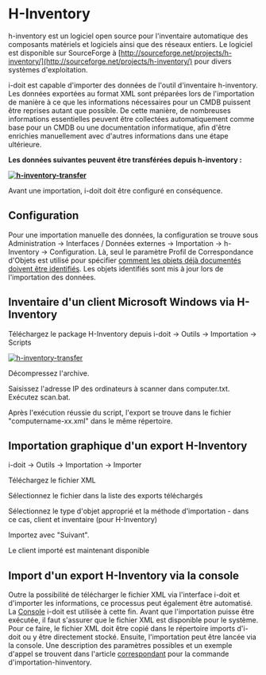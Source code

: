 # H-Inventory

h-inventory est un logiciel open source pour l'inventaire automatique des composants matériels et logiciels ainsi que des réseaux entiers. Le logiciel est disponible sur SourceForge à [http://sourceforge.net/projects/h-inventory/](http://sourceforge.net/projects/h-inventory/) pour divers systèmes d'exploitation.

i-doit est capable d'importer des données de l'outil d'inventaire h-inventory. Les données exportées au format XML sont préparées lors de l'importation de manière à ce que les informations nécessaires pour un CMDB puissent être reprises autant que possible. De cette manière, de nombreuses informations essentielles peuvent être collectées automatiquement comme base pour un CMDB ou une documentation informatique, afin d'être enrichies manuellement avec d'autres informations dans une étape ultérieure.

**Les données suivantes peuvent être transférées depuis h-inventory :**

**[![h-inventory-transfer](../assets/images/en/consolidate-data/h-inventory/1-hi.png)](../assets/images/en/consolidate-data/h-inventory/1-hi.png)**

Avant une importation, i-doit doit être configuré en conséquence.

Configuration
-------------

Pour une importation manuelle des données, la configuration se trouve sous Administration → Interfaces / Données externes → Importation → h-Inventory → Configuration. Là, seul le paramètre Profil de Correspondance d'Objets est utilisé pour spécifier [comment les objets déjà documentés doivent être identifiés](object-identification-during-imports.md). Les objets identifiés sont mis à jour lors de l'importation des données.

Inventaire d'un client Microsoft Windows via H-Inventory
-------------------------------------------------------

Téléchargez le package H-Inventory depuis i-doit → Outils → Importation → Scripts

[![h-inventory-transfer](../assets/images/en/consolidate-data/h-inventory/2-hi.png)](../assets/images/en/consolidate-data/h-inventory/2-hi.png)

Décompressez l'archive.

Saisissez l'adresse IP des ordinateurs à scanner dans computer.txt. Exécutez scan.bat.

Après l'exécution réussie du script, l'export se trouve dans le fichier "computername-xx.xml" dans le même répertoire.

Importation graphique d'un export H-Inventory
-----------------------------------------

i-doit -> Outils -> Importation -> Importer


Téléchargez le fichier XML

Sélectionnez le fichier dans la liste des exports téléchargés

Sélectionnez le type d'objet approprié et la méthode d'importation - dans ce cas, client et inventaire (pour H-Inventory)

Importez avec "Suivant".

Le client importé est maintenant disponible

  

Import d'un export H-Inventory via la console
--------------------------------------------

Outre la possibilité de télécharger le fichier XML via l'interface i-doit et d'importer les informations, ce processus peut également être automatisé. La [Console](../automation-and-integration/cli/console/index.md) i-doit est utilisée à cette fin. Avant que l'importation puisse être exécutée, il faut s'assurer que le fichier XML est disponible pour le système. Pour ce faire, le fichier XML doit être copié dans le répertoire imports d'i-doit ou y être directement stocké. Ensuite, l'importation peut être lancée via la console. Une description des paramètres possibles et un exemple d'appel se trouvent dans l'article [correspondant](../automation-and-integration/cli/console/options-and-parameters-cli.md) pour la commande d'importation-hinventory.
